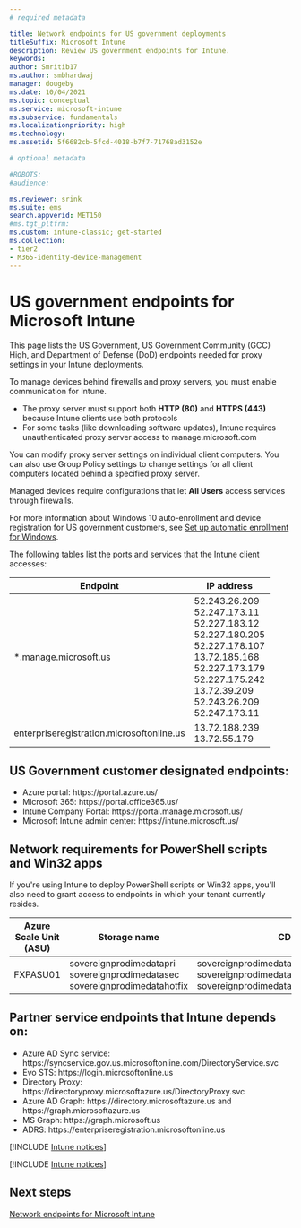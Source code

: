 ```yaml
---
# required metadata

title: Network endpoints for US government deployments
titleSuffix: Microsoft Intune
description: Review US government endpoints for Intune.
keywords:
author: Smritib17
ms.author: smbhardwaj
manager: dougeby
ms.date: 10/04/2021  
ms.topic: conceptual
ms.service: microsoft-intune
ms.subservice: fundamentals
ms.localizationpriority: high
ms.technology:
ms.assetid: 5f6682cb-5fcd-4018-b7f7-71768ad3152e

# optional metadata

#ROBOTS:
#audience:

ms.reviewer: srink
ms.suite: ems
search.appverid: MET150
#ms.tgt_pltfrm:
ms.custom: intune-classic; get-started
ms.collection:
- tier2
- M365-identity-device-management
---
```


# US government endpoints for Microsoft Intune

This page lists the US Government, US Government Community (GCC) High, and Department of Defense (DoD) endpoints needed for proxy settings in your Intune deployments.

To manage devices behind firewalls and proxy servers, you must enable communication for Intune.

- The proxy server must support both **HTTP (80)** and **HTTPS (443)** because Intune clients use both protocols
- For some tasks (like downloading software updates), Intune requires unauthenticated proxy server access to manage.microsoft.com

You can modify proxy server settings on individual client computers. You can also use Group Policy settings to change settings for all client computers located behind a specified proxy server.

Managed devices require configurations that let **All Users** access services through firewalls.

For more information about Windows 10 auto-enrollment and device registration for US government customers, see [Set up automatic enrollment for Windows](../enrollment/windows-enroll.md).  

The following tables list the ports and services that the Intune client accesses:

|**Endpoint**|**IP address**|
|---------------------|-----------|
|*.manage.microsoft.us | 52.243.26.209 <br> 52.247.173.11 <br> 52.227.183.12 <br>52.227.180.205 <br> 52.227.178.107 <br> 13.72.185.168 <br> 52.227.173.179 <br> 52.227.175.242 <br> 13.72.39.209 <br> 52.243.26.209 <br> 52.247.173.11 |
| enterpriseregistration.microsoftonline.us | 13.72.188.239 <br> 13.72.55.179 |

## US Government customer designated endpoints:
- Azure portal: https:\//portal.azure.us/ 
- Microsoft 365: https:\//portal.office365.us/ 
- Intune Company Portal: https:\//portal.manage.microsoft.us/ 
- Microsoft Intune admin center: https:\//intune.microsoft.us/
## Network requirements for PowerShell scripts and Win32 apps  

If you're using Intune to deploy PowerShell scripts or Win32 apps, you'll also need to grant access to endpoints in which your tenant currently resides.

|Azure Scale Unit (ASU) | Storage name | CDN |
| --- | --- |--- |
|FXPASU01 | sovereignprodimedatapri<br>sovereignprodimedatasec<br>sovereignprodimedatahotfix | sovereignprodimedatapri.azureedge.net<br>sovereignprodimedatasec.azureedge.net<br>sovereignprodimedatahotfix.azureedge.net |


## Partner service endpoints that Intune depends on:
- Azure AD Sync service: https:\//syncservice.gov.us.microsoftonline.com/DirectoryService.svc
- Evo STS: https:\//login.microsoftonline.us
- Directory Proxy: https:\//directoryproxy.microsoftazure.us/DirectoryProxy.svc
- Azure AD Graph: https:\//directory.microsoftazure.us and https:\//graph.microsoftazure.us
- MS Graph: https:\//graph.microsoft.us
- ADRS: https:\//enterpriseregistration.microsoftonline.us

[!INCLUDE [Intune notices](../includes/windows-push-notification-services.md)]

[!INCLUDE [Intune notices](../includes/apple-device-network-information.md)]

## Next steps
[Network endpoints for Microsoft Intune](intune-endpoints.md)

